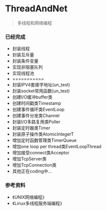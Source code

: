 # ThreadAndNet
> 多线程和网络编程

### 已经完成
- 封装线程
- 封装互斥量
- 封装条件变量
- 实现非阻塞队列
- 实现线程池
- ===========
- 封装IPV4套接字地址(un_test)
- 封装socket常用函数(un_test)
- 创建I/O缓冲buffer类
- 创建时间戳类Timestamp
- 创建事件循环类EventLoop
- 创建事件分发类Channel
- 封装I/O多路复用类Poller
- 封装定时器类Timer
- 封装原子操作类AtomicIntegerT
- 增加定时函数管理类TimerQueue
- 增加one loop per thread类EventLoopThread
- 增加接受connect类Acceptor
- 增加TcpServer类
- 增加TcpConnection类
- 其他正在coding中...

### 参考资料
- 《UNIX网络编程》
- 《Linux多线程服务端编程》 
